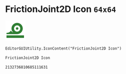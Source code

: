 # FrictionJoint2D Icon `64x64`
<img src="/img/FrictionJoint2D%20Icon.png" width=64 height=64>

``` CSharp
EditorGUIUtility.IconContent("FrictionJoint2D Icon")
```
```
FrictionJoint2D Icon
```
```
2132736810685111631
```
